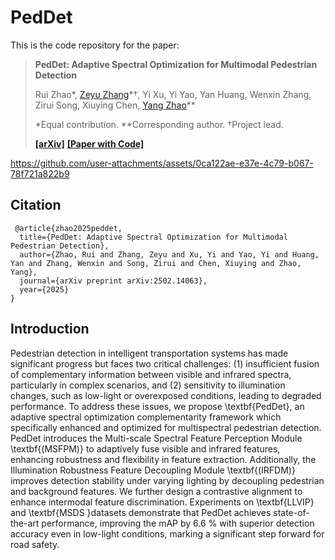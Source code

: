 # PedDet

This is the code repository for the paper:
> **PedDet: Adaptive Spectral Optimization for Multimodal Pedestrian Detection**
> 
> Rui Zhao\*, [Zeyu Zhang](https://steve-zeyu-zhang.github.io/)\*†, Yi Xu, Yi Yao, Yan Huang, Wenxin Zhang, Zirui Song, Xiuying Chen, [Yang Zhao](https://yangyangkiki.github.io/)\**
>
> \*Equal contribution. \**Corresponding author. †Project lead.
> 
> [**[arXiv]**](https://arxiv.org/abs/2502.14063) [**[Paper with Code]**](https://paperswithcode.com/paper/peddet-adaptive-spectral-optimization-for)
>


https://github.com/user-attachments/assets/0ca122ae-e37e-4c79-b067-78f721a822b9



## Citation

```
 @article{zhao2025peddet,
  title={PedDet: Adaptive Spectral Optimization for Multimodal Pedestrian Detection},
  author={Zhao, Rui and Zhang, Zeyu and Xu, Yi and Yao, Yi and Huang, Yan and Zhang, Wenxin and Song, Zirui and Chen, Xiuying and Zhao, Yang},
  journal={arXiv preprint arXiv:2502.14063},
  year={2025}
}
```

## Introduction
Pedestrian detection in intelligent transportation systems has made significant progress but faces two critical challenges: (1) insufficient fusion of complementary information between visible and infrared spectra, particularly in complex scenarios, and (2) sensitivity to illumination changes, such as low-light or overexposed conditions, leading to degraded performance. To address these issues, we propose \textbf{PedDet}, an adaptive spectral optimization complementarity framework which specifically enhanced and optimized for multispectral pedestrian detection. PedDet introduces the Multi-scale Spectral Feature Perception Module \textbf{(MSFPM)} to adaptively fuse visible and infrared features, enhancing robustness and flexibility in feature extraction. Additionally, the Illumination Robustness Feature Decoupling Module \textbf{(IRFDM)} improves detection stability under varying lighting by decoupling pedestrian and background features. We further design a contrastive alignment to enhance intermodal feature discrimination. Experiments on \textbf{LLVIP} and \textbf{MSDS }datasets demonstrate that PedDet achieves state-of-the-art performance, improving the mAP by 6.6 \% with superior detection accuracy even in low-light conditions, marking a significant step forward for road safety. 


